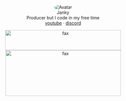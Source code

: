 <p align="center"> 
</p>
<p align="center">
  <p align="center">
  <img src="https://cdn.discordapp.com/attachments/762176053484978216/762815913783197706/81.gif" alt="Avatar" style="border-radius: 75%;">
   <br />
   Janky
    <br />
    Producer but I code in my free time
    <br />
    <a href="https://www.youtube.com/channel/UC5RALHI8pk4Z_X17sCDSYYg">youtube</a>
    ·
    <a href="https://discord.bio/p/Janky">discord</a>
  </p>
</p>
<p align="center">  
  <a href="https://steamcommunity.com/id/ayuo">
    <img src="https://cdn.discordapp.com/attachments/747243323906981988/762814990183825469/unknown.png" alt="fax" width="370" height="65">
  </a>
  <br />
    <img src="https://cdn.discordapp.com/attachments/747267505264918619/758715135581093948/unknown.png" alt="fax" width="369" height="147">
</p>
